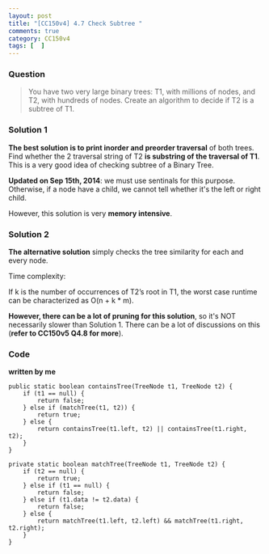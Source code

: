 ```yaml
---
layout: post
title: "[CC150v4] 4.7 Check Subtree "
comments: true
category: CC150v4
tags: [  ]
---
```


### Question

> You have two very large binary trees: T1, with millions of nodes, and T2, with hundreds of nodes. Create an algorithm to decide if T2 is a subtree of T1. 

### Solution 1

__The best solution is to print inorder and preorder traversal__ of both trees. Find whether the 2 traversal string of T2 __is substring of the traversal of T1__. This is a very good idea of checking subtree of a Binary Tree. 

__Updated on Sep 15th, 2014__: we must use sentinals for this purpose. Otherwise, if a node have a child, we cannot tell whether it's the left or right child. 

However, this solution is very __memory intensive__. 

### Solution 2

__The alternative solution__ simply checks the tree similarity for each and every node. 

Time complexity:

If k is the number of occurrences of T2’s root in T1, the worst case runtime can be characterized as O(n + k * m). 

__However, there can be a lot of pruning for this solution__, so it's NOT necessarily slower than Solution 1. There can be a lot of discussions on this (__refer to CC150v5 Q4.8 for more__). 

### Code

__written by me__

	public static boolean containsTree(TreeNode t1, TreeNode t2) {
		if (t1 == null) {
			return false;
		} else if (matchTree(t1, t2)) {
			return true;
		} else {
			return containsTree(t1.left, t2) || containsTree(t1.right, t2);
		}
	}

	private static boolean matchTree(TreeNode t1, TreeNode t2) {
		if (t2 == null) {
			return true;
		} else if (t1 == null) {
			return false;
		} else if (t1.data != t2.data) {
			return false;
		} else {
			return matchTree(t1.left, t2.left) && matchTree(t1.right, t2.right);
		}
	}
